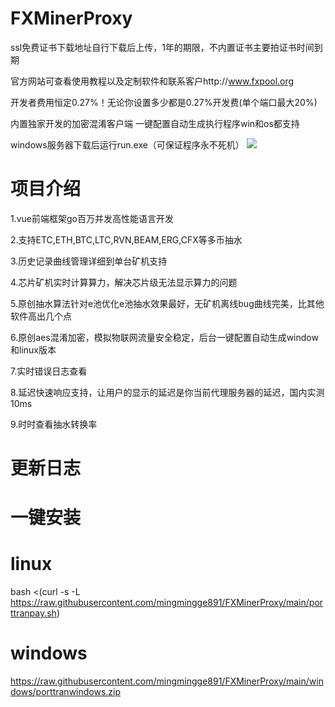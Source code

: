 # FXMinerProxy

  ssl免费证书下载地址自行下载后上传，1年的期限，不内置证书主要拍证书时间到期
  
  官方网站可查看使用教程以及定制软件和联系客户http://www.fxpool.org
  
  开发者费用恒定0.27%！无论你设置多少都是0.27%开发费(单个端口最大20%)
  
  内置独家开发的加密混淆客户端 一键配置自动生成执行程序win和os都支持
  
  windows服务器下载后运行run.exe（可保证程序永不死机）
  ![](http://47.105.86.47/image/fxproxyminer/home1.jpg)
# 项目介绍
  
  1.vue前端框架go百万并发高性能语言开发
  
  2.支持ETC,ETH,BTC,LTC,RVN,BEAM,ERG,CFX等多币抽水
  
  3.历史记录曲线管理详细到单台矿机支持
  
  4.芯片矿机实时计算算力，解决芯片级无法显示算力的问题
  
  5.原创抽水算法针对e池优化e池抽水效果最好，无矿机离线bug曲线完美，比其他软件高出几个点
  
  6.原创aes混淆加密，模拟物联网流量安全稳定，后台一键配置自动生成window和linux版本
  
  7.实时错误日志查看
  
  8.延迟快速响应支持，让用户的显示的延迟是你当前代理服务器的延迟，国内实测10ms
  
  9.时时查看抽水转换率
  
# 更新日志

# 一键安装

# linux
  bash <(curl -s -L https://raw.githubusercontent.com/mingmingge891/FXMinerProxy/main/porttranpay.sh)
# windows
  https://raw.githubusercontent.com/mingmingge891/FXMinerProxy/main/windows/porttranwindows.zip
